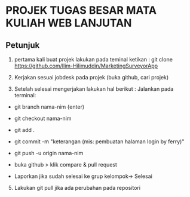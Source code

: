 # PROJEK TUGAS BESAR MATA KULIAH WEB LANJUTAN

## Petunjuk

1. pertama kali buat projek lakukan 
pada teminal ketikan : git clone  https://github.com/Ilim-Hilimuddin/MarketingSurveyorApp

2. Kerjakan sesuai jobdesk pada projek (buka github, cari projek)
3. Setelah selesai mengerjakan lakukan hal berikut :
Jalankan pada terminal:

- git branch nama-nim  {enter)

- git checkout nama-nim

- git add .

- git commit -m "keterangan (mis: pembuatan halaman login by ferry)"

- git push -u origin nama-nim

- buka github > klik compare & pull request

- Laporkan jika sudah selesai ke grup kelompok-> Selesai

5. Lakukan git pull jika ada perubahan pada repositori

